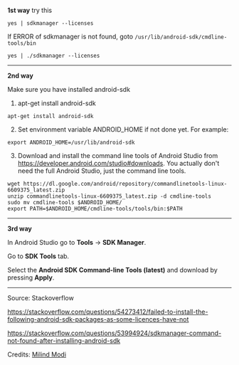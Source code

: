 **1st way** try this

```
yes | sdkmanager --licenses
```

If ERROR of sdkmanager is not found, goto `/usr/lib/android-sdk/cmdline-tools/bin`
```
yes | ./sdkmanager --licenses
```


-------
**2nd way**

Make sure you have installed android-sdk

1. apt-get install android-sdk

```
apt-get install android-sdk
```

2. Set environment variable ANDROID_HOME if not done yet. For example:

```
export ANDROID_HOME=/usr/lib/android-sdk
```

3. Download and install the command line tools of Android Studio from https://developer.android.com/studio#downloads. You actually don't need the full Android Studio, just the command line tools.
```
wget https://dl.google.com/android/repository/commandlinetools-linux-6609375_latest.zip
unzip commandlinetools-linux-6609375_latest.zip -d cmdline-tools
sudo mv cmdline-tools $ANDROID_HOME/
export PATH=$ANDROID_HOME/cmdline-tools/tools/bin:$PATH
```

-----------

**3rd way**

In Android Studio go to **Tools** -> **SDK Manager**.

Go to **SDK Tools** tab.

Select the **Android SDK Command-line Tools (latest)** and download by pressing **Apply**.

------

Source: Stackoverflow

https://stackoverflow.com/questions/54273412/failed-to-install-the-following-android-sdk-packages-as-some-licences-have-not

https://stackoverflow.com/questions/53994924/sdkmanager-command-not-found-after-installing-android-sdk

Credits: [Milind Modi](https://www.github.com/MilindModi)
